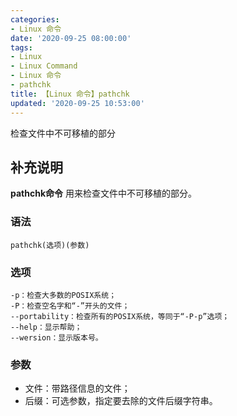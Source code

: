 ```yaml
---
categories:
- Linux 命令
date: '2020-09-25 08:00:00'
tags:
- Linux
- Linux Command
- Linux 命令
- pathchk
title: 【Linux 命令】pathchk
updated: '2020-09-25 10:53:00'
---
```


检查文件中不可移植的部分

## 补充说明

**pathchk命令** 用来检查文件中不可移植的部分。

###  语法

```shell
pathchk(选项)(参数)
```

###  选项

```shell
-p：检查大多数的POSIX系统；
-P：检查空名字和“-”开头的文件；
--portability：检查所有的POSIX系统，等同于“-P-p”选项；
--help：显示帮助；
--wersion：显示版本号。
```

###  参数

*   文件：带路径信息的文件；
*   后缀：可选参数，指定要去除的文件后缀字符串。


<!-- Linux命令行搜索引擎：https://jaywcjlove.github.io/linux-command/ -->